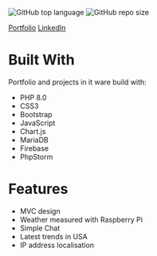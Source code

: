![GitHub top language](https://img.shields.io/github/languages/top/xederro/portfolio)
![GitHub repo size](https://img.shields.io/github/repo-size/xederro/portfolio)

[Portfolio](https://dawid.j.pl/ "dawid.j.pl") 
[LinkedIn](https://www.linkedin.com/in/dawidjablonski/ "LinkedIn")

# Built With
Portfolio and projects in it ware build with:

   - PHP 8.0
   - CSS3
   - Bootstrap
   - JavaScript
   - Chart.js
   - MariaDB 
   - Firebase
   - PhpStorm

# Features

   - MVC design
   - Weather measured with Raspberry Pi
   - Simple Chat
   - Latest trends in USA
   - IP address localisation